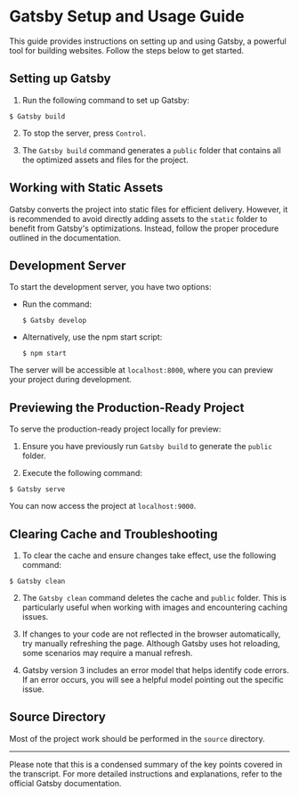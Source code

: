# Gatsby Setup and Usage Guide

This guide provides instructions on setting up and using Gatsby, a powerful tool for building websites. Follow the steps below to get started.

## Setting up Gatsby

1. Run the following command to set up Gatsby:

```shell
$ Gatsby build
```

2. To stop the server, press `Control`.

3. The `Gatsby build` command generates a `public` folder that contains all the optimized assets and files for the project.

## Working with Static Assets

Gatsby converts the project into static files for efficient delivery. However, it is recommended to avoid directly adding assets to the `static` folder to benefit from Gatsby's optimizations. Instead, follow the proper procedure outlined in the documentation.

## Development Server

To start the development server, you have two options:

- Run the command:

  ```shell
  $ Gatsby develop
  ```

- Alternatively, use the npm start script:

  ```shell
  $ npm start
  ```

The server will be accessible at `localhost:8000`, where you can preview your project during development.

## Previewing the Production-Ready Project

To serve the production-ready project locally for preview:

1. Ensure you have previously run `Gatsby build` to generate the `public` folder.

2. Execute the following command:

```shell
$ Gatsby serve
```

You can now access the project at `localhost:9000`.

## Clearing Cache and Troubleshooting

1. To clear the cache and ensure changes take effect, use the following command:

```shell
$ Gatsby clean
```

2. The `Gatsby clean` command deletes the cache and `public` folder. This is particularly useful when working with images and encountering caching issues.

3. If changes to your code are not reflected in the browser automatically, try manually refreshing the page. Although Gatsby uses hot reloading, some scenarios may require a manual refresh.

4. Gatsby version 3 includes an error model that helps identify code errors. If an error occurs, you will see a helpful model pointing out the specific issue.

## Source Directory

Most of the project work should be performed in the `source` directory.

---

Please note that this is a condensed summary of the key points covered in the transcript. For more detailed instructions and explanations, refer to the official Gatsby documentation.